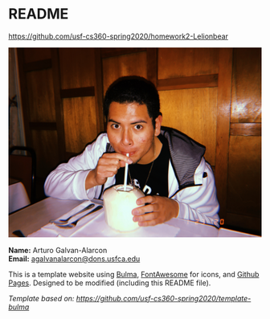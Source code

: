 # README

<https://github.com/usf-cs360-spring2020/homework2-Lelionbear>

![Profile Image](profile_pic.JPG)

**Name:** Arturo Galvan-Alarcon  
**Email:** agalvanalarcon@dons.usfca.edu

This is a template website using [Bulma](https://bulma.io/), [FontAwesome](https://origin.fontawesome.com/) for icons, and [Github Pages](). Designed to be modified (including this README file).

*Template based on: <https://github.com/usf-cs360-spring2020/template-bulma>*
